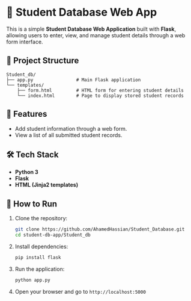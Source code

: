 # 📘 Student Database Web App

This is a simple **Student Database Web Application** built with **Flask**, allowing users to enter, view, and manage student details through a web form interface.

## 📁 Project Structure
```
Student_db/
├── app.py                # Main Flask application
└── templates/
    ├── form.html         # HTML form for entering student details
    └── index.html        # Page to display stored student records
```

## 🚀 Features
- Add student information through a web form.
- View a list of all submitted student records.

## 🛠️ Tech Stack
- **Python 3**
- **Flask**
- **HTML (Jinja2 templates)**

## 🔧 How to Run

1. Clone the repository:
   ```bash
   git clone https://github.com/AhamedHassian/Student_Database.git
   cd student-db-app/Student_db
   ```

2. Install dependencies:
   ```bash
   pip install flask
   ```

3. Run the application:
   ```bash
   python app.py
   ```

4. Open your browser and go to `http://localhost:5000`
